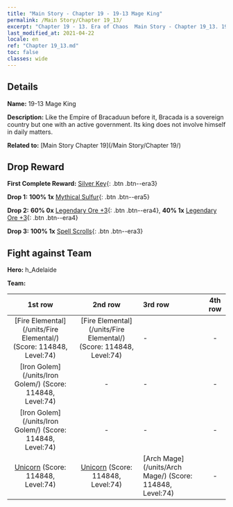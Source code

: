 ```yaml
---
title: "Main Story - Chapter 19 - 19-13 Mage King"
permalink: /Main Story/Chapter 19_13/
excerpt: "Chapter 19 - 13. Era of Chaos  Main Story - Chapter 19_13. 19-13 Mage King"
last_modified_at: 2021-04-22
locale: en
ref: "Chapter 19_13.md"
toc: false
classes: wide
---
```


## Details

 **Name:** 19-13 Mage King

 **Description:** Like the Empire of Bracaduun before it, Bracada is a sovereign country but one with an active government. Its king does not involve himself in daily matters.

 **Related to:** [Main Story Chapter 19](/Main Story/Chapter 19/)

## Drop Reward

 **First Complete Reward:** [Silver Key](/Items/con_693/){: .btn .btn--era3}

 **Drop 1:** **100% 1x** [Mythical Sulfur](/Items/mat_64/){: .btn .btn--era5}

 **Drop 2:** **60% 0x** [Legendary Ore +3](/Items/mat_54/){: .btn .btn--era4}, **40% 1x** [Legendary Ore +3](/Items/mat_54/){: .btn .btn--era4}

 **Drop 3:** **100% 1x** [Spell Scrolls](/Items/con_694/){: .btn .btn--era3}


## Fight against Team
 **Hero:** h_Adelaide

 **Team:**


  | 1st row | 2nd row | 3rd row | 4th row |
  |:----:|:----:|:----|:----:|
  | [Fire Elemental](/units/Fire Elemental/) (Score: 114848, Level:74)  | [Fire Elemental](/units/Fire Elemental/) (Score: 114848, Level:74)  | - | - |
  | [Iron Golem](/units/Iron Golem/) (Score: 114848, Level:74)  | - | - | - |
  | [Iron Golem](/units/Iron Golem/) (Score: 114848, Level:74)  | - | - | - |
  | [Unicorn](/units/Unicorn/) (Score: 114848, Level:74)  | [Unicorn](/units/Unicorn/) (Score: 114848, Level:74)  | [Arch Mage](/units/Arch Mage/) (Score: 114848, Level:74)  | - |


